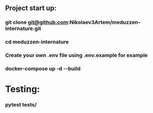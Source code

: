 ## Project start up:
### git clone git@github.com:Nikolaev3Artem/meduzzen-internature.git
### cd meduzzen-internature
### Create your own .env file using .env.example for example
### docker-compose up -d --build

# Testing:
### pytest tests/
